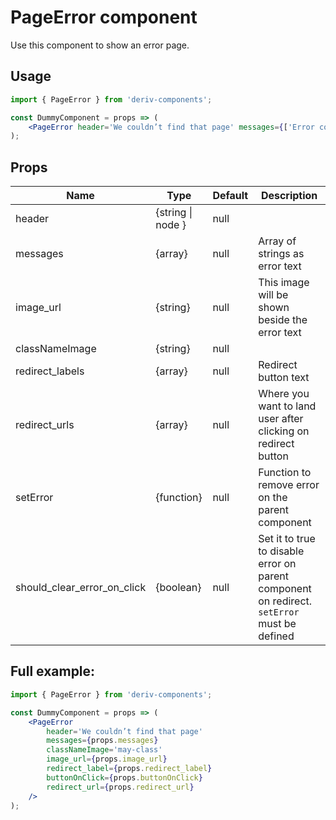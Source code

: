 # PageError component

Use this component to show an error page.

## Usage

```jsx
import { PageError } from 'deriv-components';

const DummyComponent = props => (
    <PageError header='We couldn’t find that page' messages={['Error code: 404 page not found']} />
);
```

## Props

| Name                        | Type              | Default | Description                                                                                 |
| --------------------------- | ----------------- | ------- | ------------------------------------------------------------------------------------------- |
| header                      | {string \| node } | null    |                                                                                             |
| messages                    | {array}           | null    | Array of strings as error text                                                              |
| image_url                   | {string}          | null    | This image will be shown beside the error text                                              |
| classNameImage              | {string}          | null    |                                                                                             |
| redirect_labels             | {array}           | null    | Redirect button text                                                                        |
| redirect_urls               | {array}           | null    | Where you want to land user after clicking on redirect button                               |
| setError                    | {function}        | null    | Function to remove error on the parent component                                            |
| should_clear_error_on_click | {boolean}         | null    | Set it to true to disable error on parent component on redirect. `setError` must be defined |

## Full example:

```jsx
import { PageError } from 'deriv-components';

const DummyComponent = props => (
    <PageError
        header='We couldn’t find that page'
        messages={props.messages}
        classNameImage='may-class'
        image_url={props.image_url}
        redirect_label={props.redirect_label}
        buttonOnClick={props.buttonOnClick}
        redirect_url={props.redirect_url}
    />
);
```
